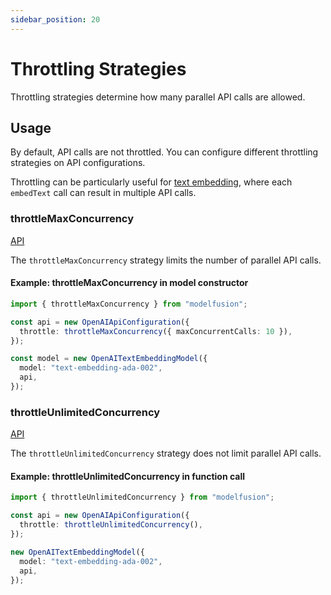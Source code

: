 ```yaml
---
sidebar_position: 20
---
```


# Throttling Strategies

Throttling strategies determine how many parallel API calls are allowed.

## Usage

By default, API calls are not throttled.
You can configure different throttling strategies on API configurations.

Throttling can be particularly useful for [text embedding](/guide/function/embed-text), where each `embedText` call can result in multiple API calls.

### throttleMaxConcurrency

[API](/api/modules/#throttleMaxConcurrency)

The `throttleMaxConcurrency` strategy limits the number of parallel API calls.

#### Example: throttleMaxConcurrency in model constructor

```ts
import { throttleMaxConcurrency } from "modelfusion";

const api = new OpenAIApiConfiguration({
  throttle: throttleMaxConcurrency({ maxConcurrentCalls: 10 }),
});

const model = new OpenAITextEmbeddingModel({
  model: "text-embedding-ada-002",
  api,
});
```

### throttleUnlimitedConcurrency

[API](/api/modules/#throttleUnlimitedConcurrency)

The `throttleUnlimitedConcurrency` strategy does not limit parallel API calls.

#### Example: throttleUnlimitedConcurrency in function call

```ts
import { throttleUnlimitedConcurrency } from "modelfusion";

const api = new OpenAIApiConfiguration({
  throttle: throttleUnlimitedConcurrency(),
});

new OpenAITextEmbeddingModel({
  model: "text-embedding-ada-002",
  api,
});
```
